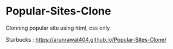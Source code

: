 # Popular-Sites-Clone
Clonning popular site using html, css only

Starbucks : https://arunrawat404.github.io/Popular-Sites-Clone/
